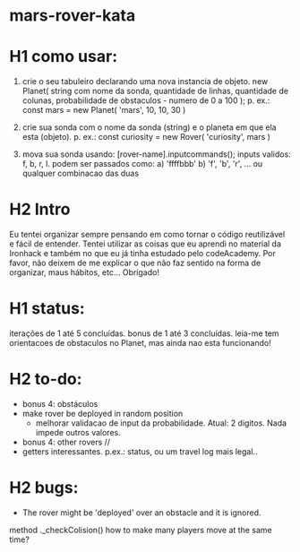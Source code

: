 # mars-rover-kata

# H1 como usar:
1) crie o seu tabuleiro declarando uma nova instancia de objeto.
new Planet( string com nome da sonda, quantidade de linhas, quantidade de colunas, probabilidade de obstaculos - numero de 0 a 100 );
p. ex.:
const mars = new Planet( 'mars', 10, 10, 30 )

2) crie sua sonda com o nome da sonda (string) e o planeta em que ela esta (objeto).
p. ex.:
const curiosity = new Rover( 'curiosity', mars )

3) mova sua sonda usando: [rover-name].inputcommands();
inputs validos: f, b, r, l. podem ser passados como:
a) 'ffffbbb'
b) 'f', 'b', 'r', ...
ou qualquer combinacao das duas

# H2 Intro
Eu tentei organizar sempre pensando em como tornar o código reutilizável e fácil de entender. Tentei utilizar as coisas que eu aprendi no material da Ironhack e também no que eu já tinha estudado pelo codeAcademy. Por favor, não deixem de me explicar o que não faz sentido na forma de organizar, maus hábitos, etc... Obrigado!



# H1 status:
iterações de 1 até 5 concluídas.
bonus de 1 até 3 concluídas.
leia-me tem orientacoes de obstaculos no Planet, mas ainda nao esta funcionando!

# H2 to-do:
- bonus 4: obstáculos
- make rover be deployed in random position
  - melhorar validacao de input da probabilidade. Atual: 2 digitos. Nada impede outros valores.
- bonus 4: other rovers // 
- getters interessantes. p.ex.: status, ou um travel log mais legal..

# H2 bugs:
- The rover might be 'deployed' over an obstacle and it is ignored.

method ._checkColision()
how to make many players move at the same time?
